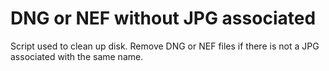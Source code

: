 # DNG or NEF without JPG associated
 Script used to clean up disk. Remove DNG or NEF files if there is not a JPG associated with the same name.
